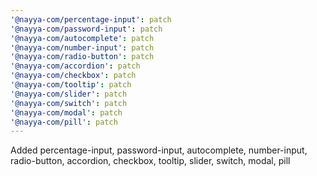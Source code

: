 ```yaml
---
'@nayya-com/percentage-input': patch
'@nayya-com/password-input': patch
'@nayya-com/autocomplete': patch
'@nayya-com/number-input': patch
'@nayya-com/radio-button': patch
'@nayya-com/accordion': patch
'@nayya-com/checkbox': patch
'@nayya-com/tooltip': patch
'@nayya-com/slider': patch
'@nayya-com/switch': patch
'@nayya-com/modal': patch
'@nayya-com/pill': patch
---
```


Added percentage-input, password-input, autocomplete, number-input, radio-button, accordion, checkbox, tooltip, slider, switch, modal, pill
